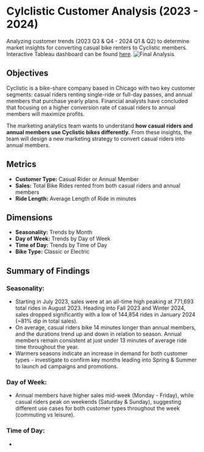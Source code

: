 # Cylclistic Customer Analysis (2023 - 2024)
Analyzing customer trends (2023 Q3 & Q4 - 2024 Q1 & Q2) to determine market insights for converting casual bike renters to Cyclistic members.
Interactive Tableau dashboard can be found [here](https://public.tableau.com/views/CyclisticBikeshareAnalysis_17218868306730/FinalAnalysis?:language=en-US&:sid=&:redirect=auth&:display_count=n&:origin=viz_share_link).
![Final Analysis](https://github.com/user-attachments/assets/ff39bc1e-48c6-416b-90a7-0a6f79a30113)

## Objectives 
Cyclistic is a bike-share company based in Chicago with two key customer segments: casual riders renting single-ride or full-day passes, and annual members that purchase yearly plans. Financial analysts have concluded that focusing on a higher conversion rate of casual riders to annual members will maximize profits. 

The marketing analytics team wants to understand **how casual riders and annual members use Cyclistic bikes differently.** From these insights, the team will design a new marketing strategy to convert casual riders into annual members.

## Metrics 
- **Customer Type:** Casual Rider or Annual Member
- **Sales:** Total Bike Rides rented from both casual riders and annual members
- **Ride Length:** Average Length of Ride in minutes

## Dimensions
- **Seasonality:** Trends by Month
- **Day of Week:** Trends by Day of Week
- **Time of Day:** Trends by Time of Day
- **Bike Type:** Classic or Electric
  
## Summary of Findings
### Seasonality: 
- Starting in July 2023, sales were at an all-time high peaking at 771,693 total rides in August 2023. Heading into Fall 2023 and Winter 2024, sales dropped significantly with a low of 144,854 rides in January 2024 (~81% dip in total sales).
- On average, casual riders bike 14 minutes longer than annual members, and the durations trend up and down in relation to season. Annual members remain consistent at just under 13 minutes of average ride time throughout the year. 
- Warmers seasons indicate an increase in demand for both customer types - investigate to confirm key months leading into Spring & Summer to launch ad campaigns and promotions.

### Day of Week: 
- Annual members have higher sales mid-week (Monday - Friday), while casual riders peak on weekends (Saturday & Sunday), suggesting different use cases for both customer types throughout the week (commuting vs leisure).

### Time of Day: 
- 



